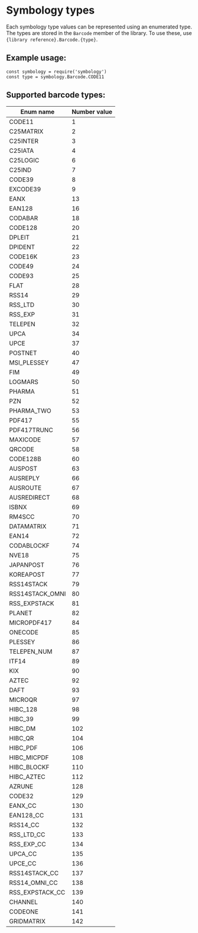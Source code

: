 # Symbology types

Each symbology type values can be represented using an enumerated type. The types are stored in the `Barcode` member of the library. To use these, use `{library reference}.Barcode.{type}`.

## Example usage:

```
const symbology = require('symbology')
const type = symbology.Barcode.CODE11
```

## Supported barcode types:

| Enum name      |  Number value   |
|----------------|-----------------|
| CODE11         |       1         |
| C25MATRIX      |       2         |
| C25INTER       |       3         |
| C25IATA        |       4         |
| C25LOGIC       |       6         |
| C25IND         |       7         |
| CODE39         |       8         |
| EXCODE39       |       9         |
| EANX           |       13        |
| EAN128         |       16        |
| CODABAR        |       18        |
| CODE128        |       20        |
| DPLEIT         |       21        |
| DPIDENT        |       22        |
| CODE16K        |       23        |
| CODE49         |       24        |
| CODE93         |       25        |
| FLAT           |       28        |
| RSS14          |       29        |
| RSS_LTD        |       30        |
| RSS_EXP        |       31        |
| TELEPEN        |       32        |
| UPCA           |       34        |
| UPCE           |       37        |
| POSTNET        |       40        |
| MSI_PLESSEY    |       47        |
| FIM            |       49        |
| LOGMARS        |       50        |
| PHARMA         |       51        |
| PZN            |       52        |
| PHARMA_TWO     |       53        |
| PDF417         |       55        |
| PDF417TRUNC    |       56        |
| MAXICODE       |       57        |
| QRCODE         |       58        |
| CODE128B       |       60        |
| AUSPOST        |       63        |
| AUSREPLY       |       66        |
| AUSROUTE       |       67        |
| AUSREDIRECT    |       68        |
| ISBNX          |       69        |
| RM4SCC         |       70        |
| DATAMATRIX     |       71        |
| EAN14          |       72        |
| CODABLOCKF     |       74        |
| NVE18          |       75        |
| JAPANPOST      |       76        |
| KOREAPOST      |       77        |
| RSS14STACK     |       79        |
| RSS14STACK_OMNI|       80        |
| RSS_EXPSTACK   |       81        |
| PLANET         |       82        |
| MICROPDF417    |       84        |
| ONECODE        |       85        |
| PLESSEY        |       86        |
| TELEPEN_NUM    |       87        |
| ITF14          |       89        |
| KIX            |       90        |
| AZTEC          |       92        |
| DAFT           |       93        |
| MICROQR        |       97        |
| HIBC_128       |       98        |
| HIBC_39        |       99        |
| HIBC_DM        |       102       |
| HIBC_QR        |       104       |
| HIBC_PDF       |       106       |
| HIBC_MICPDF    |       108       |
| HIBC_BLOCKF    |       110       |
| HIBC_AZTEC     |       112       |
| AZRUNE         |       128       |
| CODE32         |       129       |
| EANX_CC        |       130       |
| EAN128_CC      |       131       |
| RSS14_CC       |       132       |
| RSS_LTD_CC     |       133       |
| RSS_EXP_CC     |       134       |
| UPCA_CC        |       135       |
| UPCE_CC        |       136       |
| RSS14STACK_CC  |       137       |
| RSS14_OMNI_CC  |       138       |
| RSS_EXPSTACK_CC|       139       |
| CHANNEL        |       140       |
| CODEONE        |       141       |
| GRIDMATRIX     |       142       |